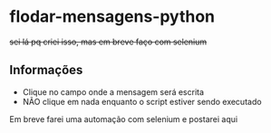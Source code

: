 <h1>flodar-mensagens-python</h1>
<del>sei lá pq criei isso, mas em breve faço com selenium</del>
<h2>Informações</h2>
<ul>
  <li>Clique no campo onde a mensagem será escrita</li>
  <li>NÃO clique em nada enquanto o script estiver sendo executado</li> 
</ul>
<p>Em breve farei uma automação com selenium e postarei aqui</p>
